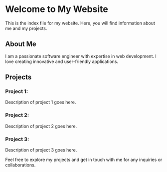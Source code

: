 # Welcome to My Website

This is the index file for my website. Here, you will find information about me and my projects.

## About Me

I am a passionate software engineer with expertise in web development. I love creating innovative and user-friendly applications.

## Projects

### Project 1: 

Description of project 1 goes here.

### Project 2: 

Description of project 2 goes here.

### Project 3: 

Description of project 3 goes here.

Feel free to explore my projects and get in touch with me for any inquiries or collaborations.
